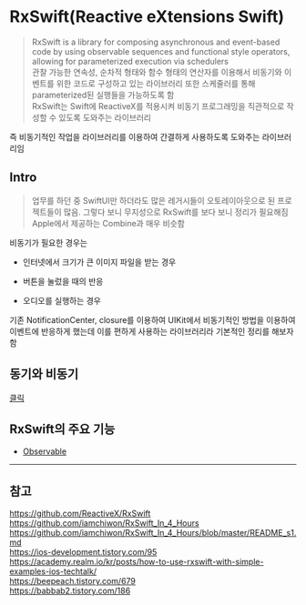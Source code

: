 # RxSwift(Reactive eXtensions Swift)

> RxSwift is a library for composing asynchronous and event-based code by using observable sequences and functional style operators, allowing for parameterized execution via schedulers
> <br/>
> 관찰 가능한 연속성, 순차적 형태와 함수 형태의 연산자를 이용해서 비동기와 이벤트를 위한 코드로 구성하고 있는 라이브러리 또한 스케줄러를 통해 parameterized된 실행들을 가능하도록 함
> <br/>
> RxSwift는 Swift에 ReactiveX를 적용시켜 비동기 프로그래밍을 직관적으로 작성할 수 있도록 도와주는 라이브러리
> <br/>

즉 비동기적인 작업을 라이브러리를 이용하여 간결하게 사용하도록 도와주는 라이브러리임
<br/>

## Intro

> 업무를 하던 중 SwiftUI만 하더라도 많은 레거시들이 오토레이아웃으로 된 프로젝트들이 많음. 그렇다 보니 무지성으로 RxSwift를 보다 보니 정리가 필요해짐
> <br/>
> Apple에서 제공하는 Combine과 매우 비슷함
> <br/>

비동기가 필요한 경우는
<br/>

- 인터넷에서 크기가 큰 이미지 파일을 받는 경우
  <br/>

- 버튼을 눌렀을 때의 반응
  <br/>

- 오디오를 실행하는 경우
  <br/>

기존 NotificationCenter, closure를 이용하여 UIKit에서 비동기적인 방법을 이용하여 이벤트에 반응하게 했는데 이를 편하게 사용하는 라이브러리라 기본적인 정리를 해보자 함
<br/>

## 동기와 비동기

[클릭](https://github.com/BOLTB0X/RxSwift/blob/main/lecture/syncAsync.md)
<br/>

## RxSwift의 주요 기능

- [Observable](https://github.com/BOLTB0X/RxSwift/blob/main/lecture/Observable.md)

---

## 참고

https://github.com/ReactiveX/RxSwift
<br/>
https://github.com/iamchiwon/RxSwift_In_4_Hours
<br/>
https://github.com/iamchiwon/RxSwift_In_4_Hours/blob/master/README_s1.md
<br/>
https://ios-development.tistory.com/95
<br/>
https://academy.realm.io/kr/posts/how-to-use-rxswift-with-simple-examples-ios-techtalk/
<br/>
https://beepeach.tistory.com/679
<br/>
https://babbab2.tistory.com/186
<br/>
